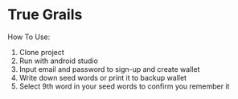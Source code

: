 # True Grails

How To Use:

  1. Clone project
  2. Run with android studio
  3. Input email and password to sign-up and create wallet
  4. Write down seed words or print it to backup wallet
  5. Select 9th word in your seed words to confirm you remember it

